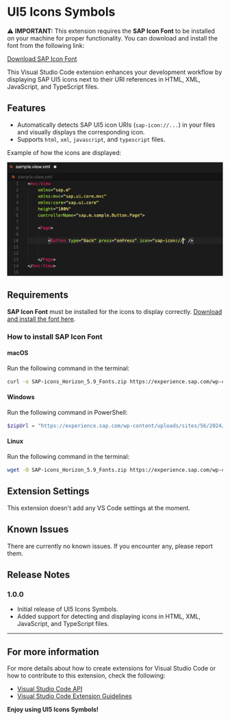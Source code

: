 
# UI5 Icons Symbols

⚠️ **IMPORTANT:** This extension requires the **SAP Icon Font** to be installed on your machine for proper functionality. You can download and install the font from the following link:

[Download SAP Icon Font](https://experience.sap.com/fiori-design-web/downloads/#sap-icon-font)

This Visual Studio Code extension enhances your development workflow by displaying SAP UI5 icons next to their URI references in HTML, XML, JavaScript, and TypeScript files.

## Features

- Automatically detects SAP UI5 icon URIs (`sap-icon://...`) in your files and visually displays the corresponding icon.
- Supports `html`, `xml`, `javascript`, and `typescript` files.
  
Example of how the icons are displayed:

![Demonstração da extensão](sample.gif)

## Requirements

**SAP Icon Font** must be installed for the icons to display correctly. [Download and install the font here](https://experience.sap.com/fiori-design-web/downloads/#sap-icon-font).

### How to install SAP Icon Font

#### macOS

Run the following command in the terminal:

```bash
curl -o SAP-icons_Horizon_5.9_Fonts.zip https://experience.sap.com/wp-content/uploads/sites/56/2024/07/SAP-icons_Horizon_5.9_Fonts.zip && unzip SAP-icons_Horizon_5.9_Fonts.zip -d SAP-icons_Fonts && mkdir -p ~/Library/Fonts && mv SAP-icons_Fonts/*.ttf ~/Library/Fonts/ && rm -rf SAP-icons_Horizon_5.9_Fonts.zip SAP-icons_Fonts && echo "SAP-icons_Horizon_5.9 installed successfully!"
```

#### Windows

Run the following command in PowerShell:

```powershell
$zipUrl = "https://experience.sap.com/wp-content/uploads/sites/56/2024/07/SAP-icons_Horizon_5.9_Fonts.zip"; $zipPath = "$env:TEMP\SAP-icons_Horizon_5.9_Fonts.zip"; $extractPath = "$env:TEMP\SAP-icons_Fonts"; Invoke-WebRequest -Uri $zipUrl -OutFile $zipPath; Expand-Archive -Path $zipPath -DestinationPath $extractPath; $fontsPath = "$env:windir\Fonts"; if (-not (Test-Path $fontsPath)) { New-Item -Path $fontsPath -ItemType Directory }; Get-ChildItem "$extractPath\*.ttf" | ForEach-Object { $fontPath = "$fontsPath\$($_.Name)"; Copy-Item $_.FullName -Destination $fontPath }; Remove-Item -Recurse -Force $zipPath, $extractPath; Write-Host "SAP-icons_Horizon_5.9 installed successfully!"
```

#### Linux

Run the following command in the terminal:

```bash
wget -O SAP-icons_Horizon_5.9_Fonts.zip https://experience.sap.com/wp-content/uploads/sites/56/2024/07/SAP-icons_Horizon_5.9_Fonts.zip && unzip SAP-icons_Horizon_5.9_Fonts.zip -d SAP-icons_Fonts && mkdir -p ~/.local/share/fonts && mv SAP-icons_Fonts/*.ttf ~/.local/share/fonts/ && fc-cache -f -v && rm -rf SAP-icons_Horizon_5.9_Fonts.zip SAP-icons_Fonts && echo "SAP-icons_Horizon_5.9 installed successfully!"
```

## Extension Settings

This extension doesn't add any VS Code settings at the moment.

## Known Issues

There are currently no known issues. If you encounter any, please report them.

## Release Notes

### 1.0.0

- Initial release of UI5 Icons Symbols.
- Added support for detecting and displaying icons in HTML, XML, JavaScript, and TypeScript files.

---

## For more information

For more details about how to create extensions for Visual Studio Code or how to contribute to this extension, check the following:

- [Visual Studio Code API](https://code.visualstudio.com/api)
- [Visual Studio Code Extension Guidelines](https://code.visualstudio.com/api/references/extension-guidelines)

**Enjoy using UI5 Icons Symbols!**
